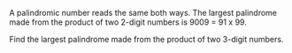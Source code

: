 A palindromic number reads the same both ways. The largest palindrome
made from the product of two 2-digit numbers is 9009 = 91 x 99.

Find the largest palindrome made from the product of two 3-digit numbers.
